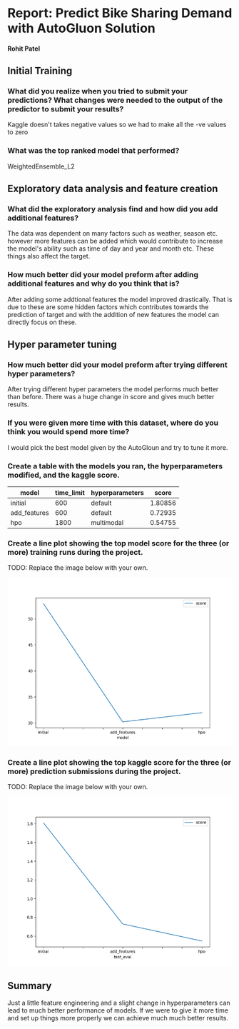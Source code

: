 # Report: Predict Bike Sharing Demand with AutoGluon Solution
#### Rohit Patel

## Initial Training
### What did you realize when you tried to submit your predictions? What changes were needed to the output of the predictor to submit your results?
Kaggle doesn't takes negative values so we had to make all the -ve values to zero

### What was the top ranked model that performed?
WeightedEnsemble_L2

## Exploratory data analysis and feature creation
### What did the exploratory analysis find and how did you add additional features?
The data was dependent on many factors such as weather, season etc. however more features can be added which would contribute to increase the model's ability such as time of day and year and month etc. These things also affect the target.

### How much better did your model preform after adding additional features and why do you think that is?
After adding some addtional features the model improved drastically. That is due to these are some hidden factors which contributes towards the prediction of target and with the addition of new features the model can directly focus on these.

## Hyper parameter tuning
### How much better did your model preform after trying different hyper parameters?
After trying different hyper parameters the model performs much better than before. There was a huge change in score and gives much better results.

### If you were given more time with this dataset, where do you think you would spend more time?
I would pick the best model given by the AutoGloun and try to tune it more.

### Create a table with the models you ran, the hyperparameters modified, and the kaggle score.
|model|time_limit|hyperparameters|score|
|--|--|--|--|
|initial|600|default|1.80856|
|add_features|600|default|0.72935|
|hpo|1800|multimodal|0.54755|

### Create a line plot showing the top model score for the three (or more) training runs during the project.

TODO: Replace the image below with your own.

![model_train_score.png](img/model_train_score.png)

### Create a line plot showing the top kaggle score for the three (or more) prediction submissions during the project.

TODO: Replace the image below with your own.

![model_test_score.png](img/model_test_score.png)

## Summary
Just a little feature engineering and a slight change in hyperparameters can lead to much better performance of models. If we were to give it more time and set up things more properly we can achieve much much better results.
